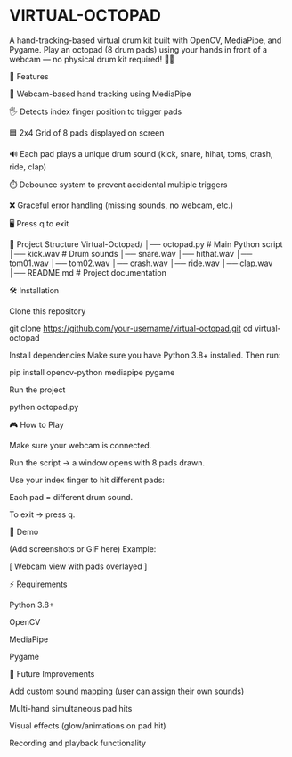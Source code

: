 # VIRTUAL-OCTOPAD
A hand-tracking-based virtual drum kit built with OpenCV, MediaPipe, and Pygame.
Play an octopad (8 drum pads) using your hands in front of a webcam — no physical drum kit required! 🥁✨

🚀 Features

🎥 Webcam-based hand tracking using MediaPipe

🖐️ Detects index finger position to trigger pads

🟦 2x4 Grid of 8 pads displayed on screen

🔊 Each pad plays a unique drum sound (kick, snare, hihat, toms, crash, ride, clap)

⏱️ Debounce system to prevent accidental multiple triggers

❌ Graceful error handling (missing sounds, no webcam, etc.)

🖥️ Press q to exit

📂 Project Structure
Virtual-Octopad/
│── octopad.py          # Main Python script
│── kick.wav            # Drum sounds
│── snare.wav
│── hithat.wav
│── tom01.wav
│── tom02.wav
│── crash.wav
│── ride.wav
│── clap.wav
│── README.md           # Project documentation

🛠️ Installation

Clone this repository

git clone https://github.com/your-username/virtual-octopad.git
cd virtual-octopad


Install dependencies
Make sure you have Python 3.8+ installed. Then run:

pip install opencv-python mediapipe pygame


Run the project

python octopad.py

🎮 How to Play

Make sure your webcam is connected.

Run the script → a window opens with 8 pads drawn.

Use your index finger to hit different pads:

Each pad = different drum sound.

To exit → press q.

📸 Demo

(Add screenshots or GIF here)
Example:

[ Webcam view with pads overlayed ]

⚡ Requirements

Python 3.8+

OpenCV

MediaPipe

Pygame

📝 Future Improvements

Add custom sound mapping (user can assign their own sounds)

Multi-hand simultaneous pad hits

Visual effects (glow/animations on pad hit)

Recording and playback functionality
